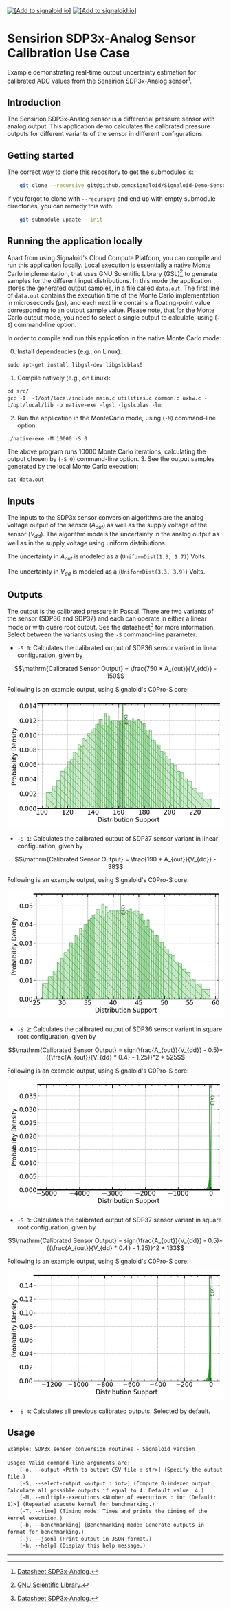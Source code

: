 [<img src="https://assets.signaloid.io/add-to-signaloid-cloud-logo-dark-latest.png#gh-dark-mode-only" alt="[Add to signaloid.io]" height="30">](https://signaloid.io/repositories?connect=https://github.com/signaloid/Signaloid-Demo-Sensors-SensirionSDP3xAnalogConversionRoutines#gh-dark-mode-only)
[<img src="https://assets.signaloid.io/add-to-signaloid-cloud-logo-light-latest.png#gh-light-mode-only" alt="[Add to signaloid.io]" height="30">](https://signaloid.io/repositories?connect=https://github.com/signaloid/Signaloid-Demo-Sensors-SensirionSDP3xAnalogConversionRoutines#gh-light-mode-only)

# Sensirion SDP3x-Analog Sensor Calibration Use Case
Example demonstrating real-time output uncertainty estimation for calibrated ADC values from the Sensirion SDP3x-Analog sensor[^1].

## Introduction
The Sensirion SDP3x-Analog sensor is a differential pressure sensor with analog output. This application demo calculates
the calibrated pressure outputs for different variants of the sensor in different configurations.

## Getting started

The correct way to clone this repository to get the submodules is:
```sh
	git clone --recursive git@github.com:signaloid/Signaloid-Demo-Sensors-SensirionSDP3xAnalogConversionRoutines.git
```

If you forgot to clone with `--recursive` and end up with empty submodule directories, you can remedy this with:
```sh
	git submodule update --init
```

## Running the application locally
Apart from using Signaloid's Cloud Compute Platform, you can compile and run this application
locally. Local execution is essentially a native Monte Carlo implementation,
that uses GNU Scientific Library (GSL)[^2] to generate samples for the different input distributions.
In this mode the application stores the generated output samples, in a file called `data.out`.
The first line of `data.out` contains the execution time of the Monte Carlo implementation
in microseconds (μs), and each
next line contains a floating-point value corresponding to an output sample value.
Please note, that for the Monte Carlo output mode, you need to select a single output
to calculate, using (`-S`) command-line option.

In order to compile and run this application in the native Monte Carlo mode:

0. Install dependencies (e.g., on Linux):
```
sudo apt-get install libgsl-dev libgslcblas0
```
1. Compile natively (e.g., on Linux):
```
cd src/
gcc -I. -I/opt/local/include main.c utilities.c common.c uxhw.c -L/opt/local/lib -o native-exe -lgsl -lgslcblas -lm
```
2. Run the application in the MonteCarlo mode, using (`-M`) command-line option:
```
./native-exe -M 10000 -S 0
```
The above program runs 10000 Monte Carlo iterations, calculating the output chosen by (`-S 0`) command-line option.
3. See the output samples generated by the local Monte Carlo execution:
```
cat data.out
```

## Inputs
The inputs to the SDP3x sensor conversion algorithms are the analog voltage output of the sensor ($A_{out}$)
as well as the supply voltage of the sensor ($V_{dd}$). The algorithm models the uncertainty in the analog output as
well as in the supply voltage using uniform distributions.

The uncertainty in $A_{out}$ is modeled as a (`UniformDist(1.3, 1.7)`) Volts.

The uncertainty in $V_{dd}$ is modeled as a (`UniformDist(3.3, 3.9)`) Volts.


## Outputs
The output is the calibrated pressure in Pascal. There are two variants of the sensor (SDP36 and SDP37) and each can operate
in either a linear mode or with quare root output. See the datasheet[^1] for more information. Select
between the variants using the `-S` command-line parameter:
- `-S 0`: Calculates the calibrated output of SDP36 sensor variant in linear configuration, given by
```math
\mathrm{Calibrated Sensor Output} = \frac{750 * A_{out}}{V_{dd}} - 150
```
Following is an example output, using Signaloid's C0Pro-S core:

![SDP36 Linear Configuration example output plot](./docs/plots/outputDistributions[0]-C0-S.png)

- `-S 1`: Calculates the calibrated output of SDP37 sensor variant in linear configuration, given by
```math
\mathrm{Calibrated Sensor Output} = \frac{190 * A_{out}}{V_{dd}} - 38
```

Following is an example output, using Signaloid's C0Pro-S core:

![SDP37 Linear Configuration example output plot](./docs/plots/outputDistributions[1]-C0-S.png)

- `-S 2`: Calculates the calibrated output of SDP36 sensor variant in square root configuration, given by
```math
\mathrm{Calibrated Sensor Output} = sign(\frac{A_{out}}{V_{dd}} - 0.5)*{(\frac{A_{out}}{V_{dd} * 0.4} - 1.25)}^2 * 525
``` 

Following is an example output, using Signaloid's C0Pro-S core:

![SDP36 Square Root Configuration example output plot](./docs/plots/outputDistributions[2]-C0-S.png)

- `-S 3`: Calculates the calibrated output of SDP37 sensor variant in square root configuration, given by
```math
\mathrm{Calibrated Sensor Output} = sign(\frac{A_{out}}{V_{dd}} - 0.5)*{(\frac{A_{out}}{V_{dd} * 0.4} - 1.25)}^2 * 133
```

Following is an example output, using Signaloid's C0Pro-S core:

![SDP37 Square Root Configuration example output plot](./docs/plots/outputDistributions[3]-C0-S.png)

- `-S 4`: Calculates all previous calibrated outputs. Selected by default.

## Usage
```
Example: SDP3x sensor conversion routines - Signaloid version

Usage: Valid command-line arguments are:
	[-o, --output <Path to output CSV file : str>] (Specify the output file.)
	[-S, --select-output <output : int>] (Compute 0-indexed output. Calculate all possible outputs if equal to 4. Default value: 4.)
	[-M, --multiple-executions <Number of executions : int (Default: 1)>] (Repeated execute kernel for benchmarking.)
	[-T, --time] (Timing mode: Times and prints the timing of the kernel execution.)
	[-b, --benchmarking] (Benchmarking mode: Generate outputs in format for benchmarking.)
	[-j, --json] (Print output in JSON format.)
	[-h, --help] (Display this help message.)
```


---

[^1]: [Datasheet SDP3x-Analog](https://sensirion.com/media/documents/EEAE95FF/6667FEA3/DP_DS_SDP3x_analog.pdf).

[^2]: [GNU Scientific Library](https://www.gnu.org/software/gsl/).

